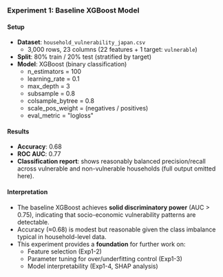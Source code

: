 ### Experiment 1: Baseline XGBoost Model

#### Setup
- **Dataset**: `household_vulnerability_japan.csv`  
  - 3,000 rows, 23 columns (22 features + 1 target: `vulnerable`)  
- **Split**: 80% train / 20% test (stratified by target)  
- **Model**: XGBoost (binary classification)  
  - n_estimators = 100  
  - learning_rate = 0.1  
  - max_depth = 3  
  - subsample = 0.8  
  - colsample_bytree = 0.8  
  - scale_pos_weight = (negatives / positives)  
  - eval_metric = "logloss"  

#### Results
- **Accuracy**: 0.68  
- **ROC AUC**: 0.77  
- **Classification report**: shows reasonably balanced precision/recall across vulnerable and non-vulnerable households (full output omitted here).  

#### Interpretation
- The baseline XGBoost achieves **solid discriminatory power** (AUC > 0.75), indicating that socio-economic vulnerability patterns are detectable.  
- Accuracy (≈0.68) is modest but reasonable given the class imbalance typical in household-level data.  
- This experiment provides a **foundation** for further work on:
  - Feature selection (Exp1-2)  
  - Parameter tuning for over/underfitting control (Exp1-3)  
  - Model interpretability (Exp1-4, SHAP analysis)
